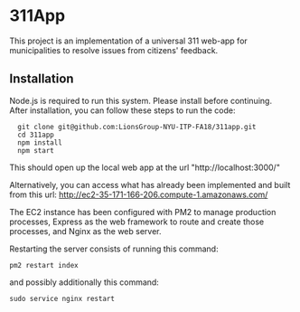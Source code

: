 # 311App
This project is an implementation of a universal 311 web-app for municipalities to resolve issues from citizens' feedback.

## Installation
Node.js is required to run this system. Please install before continuing.
<br>
After installation, you can follow these steps to run the code:
```shell
  git clone git@github.com:LionsGroup-NYU-ITP-FA18/311app.git
  cd 311app
  npm install
  npm start
```

This should open up the local web app at the url "http://localhost:3000/"

Alternatively, you can access what has already been implemented
and built from this url:
http://ec2-35-171-166-206.compute-1.amazonaws.com/

The EC2 instance has been configured with PM2 to manage production processes,
Express as the web framework to route and create those processes,
and Nginx as the web server.

Restarting the server consists of running this command:

```shell
pm2 restart index
```

and possibly additionally this command:

```shell
sudo service nginx restart
```

